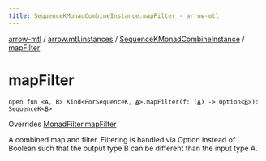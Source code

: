 ```yaml
---
title: SequenceKMonadCombineInstance.mapFilter - arrow-mtl
---
```


[arrow-mtl](../../index.html) / [arrow.mtl.instances](../index.html) / [SequenceKMonadCombineInstance](index.html) / [mapFilter](./map-filter.html)

# mapFilter

`open fun <A, B> Kind<ForSequenceK, `[`A`](map-filter.html#A)`>.mapFilter(f: (`[`A`](map-filter.html#A)`) -> Option<`[`B`](map-filter.html#B)`>): SequenceK<`[`B`](map-filter.html#B)`>`

Overrides [MonadFilter.mapFilter](../../arrow.mtl.typeclasses/-monad-filter/map-filter.html)

A combined map and filter. Filtering is handled via Option instead of Boolean such that the output type B can be different than the input type A.

